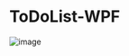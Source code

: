 # ToDoList-WPF

![image](https://github.com/emeliehensfelt/ToDoList-WPF/assets/137898083/9e1773b4-4d71-4f4c-a6a2-159239a3268b)
